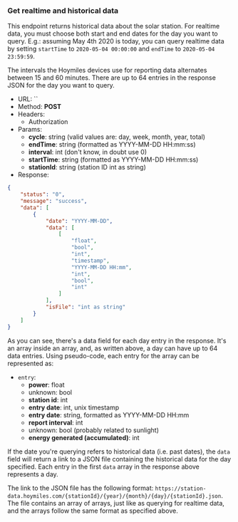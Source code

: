 ### Get realtime and historical data

This endpoint returns historical data about the solar station. For realtime data, you must choose both start and end dates for the day you want to query. E.g.: assuming May 4th 2020 is today, you can query realtime data by setting `startTime` to `2020-05-04 00:00:00` and `endTime` to `2020-05-04 23:59:59`.

The intervals the Hoymiles devices use for reporting data alternates between 15 and 60 minutes. There are up to 64 entries in the response JSON for the day you want to query.

- URL: ``
- Method: **POST**
- Headers:
  - Authorization
- Params:
  - **cycle**: string (valid values are: day, week, month, year, total)
  - **endTime**: string (formatted as YYYY-MM-DD HH:mm:ss)
  - **interval**: int (don't know, in doubt use 0)
  - **startTime**: string (formatted as YYYY-MM-DD HH:mm:ss)
  - **stationId**: string (station ID int as string)
- Response:
```json
{
    "status": "0",
    "message": "success",
    "data": [
        {
            "date": "YYYY-MM-DD",
            "data": [
                [
                    "float",
                    "bool",
                    "int",
                    "timestamp",
                    "YYYY-MM-DD HH:mm",
                    "int",
                    "bool",
                    "int"
                ]
            ],
            "isFile": "int as string"
        }
    ]
}
```

As you can see, there's a data field for each day entry in the response. It's an array inside an array, and, as written above, a day can have up to 64 data entries. Using pseudo-code, each entry for the array can be represented as:

- `entry`:
  - **power**: float
  - unknown: bool
  - **station id**: int
  - **entry date**: int, unix timestamp
  - **entry date**: string, formatted as YYYY-MM-DD HH:mm
  - **report interval**: int
  - unknown: bool (probably related to sunlight)
  - **energy generated (accumulated)**: int

If the date you're querying refers to historical data (i.e. past dates), the `data` field will return a link to a JSON file containing the historical data for the day specified. Each entry in the first `data` array in the response above represents a day.

The link to the JSON file has the following format: `https://station-data.hoymiles.com/{stationId}/{year}/{month}/{day}/{stationId}.json`. The file contains an array of arrays, just like as querying for realtime data, and the arrays follow the same format as specified above.